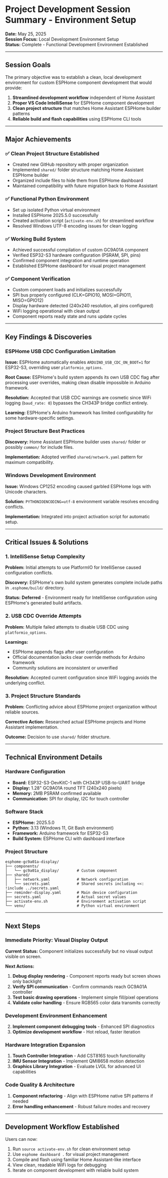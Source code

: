 # Project Development Session Summary - Environment Setup

**Date:** May 25, 2025  
**Session Focus:** Local Development Environment Setup  
**Status:** Complete - Functional Development Environment Established

---

## Session Goals

The primary objective was to establish a clean, local development environment for custom ESPHome component development that would provide:

1. **Streamlined development workflow** independent of Home Assistant
2. **Proper VS Code IntelliSense** for ESPHome component development
3. **Clean project structure** that matches Home Assistant ESPHome builder patterns
4. **Reliable build and flash capabilities** using ESPHome CLI tools

---

## Major Achievements

### ✅ Clean Project Structure Established
- Created new GitHub repository with proper organization
- Implemented `shared/` folder structure matching Home Assistant ESPHome builder
- Organized include files to hide them from ESPHome dashboard
- Maintained compatibility with future migration back to Home Assistant

### ✅ Functional Python Environment
- Set up isolated Python virtual environment
- Installed ESPHome 2025.5.0 successfully
- Created activation script (`activate-env.sh`) for streamlined workflow
- Resolved Windows UTF-8 encoding issues for clean logging

### ✅ Working Build System
- Achieved successful compilation of custom GC9A01A component
- Verified ESP32-S3 hardware configuration (PSRAM, SPI, pins)
- Confirmed component integration and runtime operation
- Established ESPHome dashboard for visual project management

### ✅ Component Verification
- Custom component loads and initializes successfully
- SPI bus properly configured (CLK=GPIO10, MOSI=GPIO11, MISO=GPIO12)
- Display hardware detected (240x240 resolution, all pins configured)
- WiFi logging operational with clean output
- Component reports ready state and runs update cycles

---

## Key Findings & Discoveries

### ESPHome USB CDC Configuration Limitation
**Issue:** ESPHome automatically enables `ARDUINO_USB_CDC_ON_BOOT=1` for ESP32-S3, overriding user `platformio_options`.

**Root Cause:** ESPHome's build system appends its own USB CDC flag after processing user overrides, making clean disable impossible in Arduino framework.

**Resolution:** Accepted that USB CDC warnings are cosmetic since WiFi logging (`baud_rate: 0`) bypasses the CH343P bridge conflict entirely.

**Learning:** ESPHome's Arduino framework has limited configurability for some hardware-specific settings.

### Project Structure Best Practices
**Discovery:** Home Assistant ESPHome builder uses `shared/` folder or possibly `common/` for include files.

**Implementation:** Adopted verified `shared/network.yaml` pattern for maximum compatibility.

### Windows Development Environment
**Issue:** Windows CP1252 encoding caused garbled ESPHome logs with Unicode characters.

**Solution:** `PYTHONIOENCODING=utf-8` environment variable resolves encoding conflicts.

**Implementation:** Integrated into project activation script for automatic setup.

---

## Critical Issues & Solutions

### 1. IntelliSense Setup Complexity
**Problem:** Initial attempts to use PlatformIO for IntelliSense caused configuration conflicts.

**Discovery:** ESPHome's own build system generates complete include paths in `.esphome/build/` directory.

**Status:** **Deferred** - Environment ready for IntelliSense configuration using ESPHome's generated build artifacts.

### 2. USB CDC Override Attempts
**Problem:** Multiple failed attempts to disable USB CDC using `platformio_options`.

**Learnings:** 
- ESPHome appends flags after user configuration
- Official documentation lacks clear override methods for Arduino framework
- Community solutions are inconsistent or unverified

**Resolution:** Accepted current configuration since WiFi logging avoids the underlying conflict.

### 3. Project Structure Standards
**Problem:** Conflicting advice about ESPHome project organization without reliable sources.

**Corrective Action:** Researched actual ESPHome projects and Home Assistant implementation.

**Outcome:** Decision to use `shared/` folder structure.

---

## Technical Environment Details

### Hardware Configuration
- **Board:** ESP32-S3-DevKitC-1 with CH343P USB-to-UART bridge
- **Display:** 1.28" GC9A01A round TFT (240x240 pixels)
- **Memory:** 2MB PSRAM confirmed available
- **Communication:** SPI for display, I2C for touch controller

### Software Stack
- **ESPHome:** 2025.5.0
- **Python:** 3.13 (Windows 11, Git Bash environment)
- **Framework:** Arduino framework for ESP32-S3
- **Build System:** ESPHome CLI with dashboard interface

### Project Structure
```
esphome-gc9a01a-display/
├── components/
│   └── gc9a01a_display/        # Custom component
├── shared/
│   ├── network.yaml            # Network configuration
│   └── secrets.yaml            # Shared secrets including <<: !include ../secrets.yaml
├── reminder-display.yaml       # Main device configuration
├── secrets.yaml                # Actual secret values
├── activate-env.sh             # Environment activation script
└── venv/                       # Python virtual environment
```

---

## Next Steps

### Immediate Priority: Visual Display Output
**Current Status:** Component initializes successfully but no visual output visible on screen.

**Next Actions:**
1. **Debug display rendering** - Component reports ready but screen shows only backlight
2. **Verify SPI communication** - Confirm commands reach GC9A01A controller
3. **Test basic drawing operations** - Implement simple fill/pixel operations
4. **Validate color handling** - Ensure RGB565 color data transmits correctly

### Development Environment Enhancement
2. **Implement component debugging tools** - Enhanced SPI diagnostics
3. **Optimize development workflow** - Hot reload, faster iteration

### Hardware Integration Expansion
1. **Touch Controller Integration** - Add CST816S touch functionality
2. **IMU Sensor Integration** - Implement QMI8658 motion detection
3. **Graphics Library Integration** - Evaluate LVGL for advanced UI capabilities

### Code Quality & Architecture
1. **Component refactoring** - Align with ESPHome native SPI patterns if needed
2. **Error handling enhancement** - Robust failure modes and recovery

---

## Development Workflow Established

Users can now:
1. Run `source activate-env.sh` for clean environment setup
2. Use `esphome dashboard .` for visual project management
3. Compile and flash using familiar Home Assistant-like interface
4. View clean, readable WiFi logs for debugging
5. Iterate on component development with reliable build system
